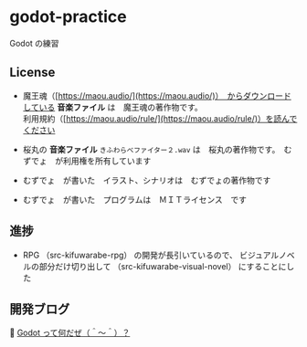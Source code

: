 # godot-practice

Godot の練習

## License

* 魔王魂（[https://maou.audio/](https://maou.audio/)）　からダウンロードしている **音楽ファイル** は　魔王魂の著作物です。  
利用規約（[https://maou.audio/rule/](https://maou.audio/rule/)）を読んでください

* 桜丸の **音楽ファイル** `きふわらべファイター２.wav` は　桜丸の著作物です。　むずでょ　が利用権を所有しています  

* むずでょ　が書いた　イラスト、シナリオは　むずでょの著作物です

* むずでょ　が書いた　プログラムは　ＭＩＴライセンス　です

## 進捗

* RPG （src-kifuwarabe-rpg） の開発が長引いているので、 ビジュアルノベルの部分だけ切り出して （src-kifuwarabe-visual-novel）  にすることにした

## 開発ブログ

📖 [Godot って何だぜ（＾～＾）？](https://crieit.net/posts/Godot-65115761b6a17)  
